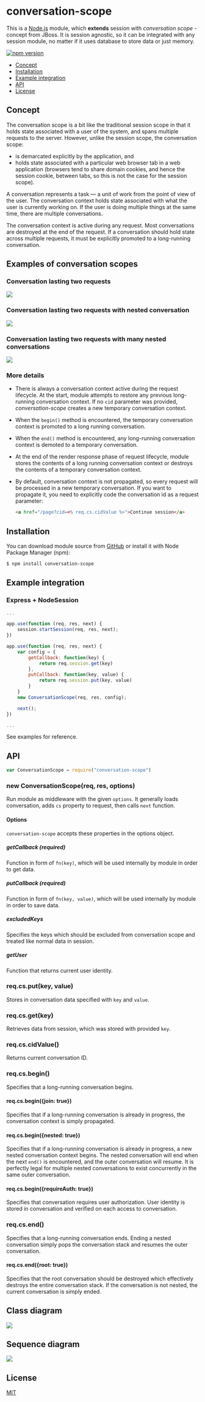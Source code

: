 conversation-scope
==================

This is a [Node.js](https://nodejs.org/en/) module, which **extends** session with *conversation scope* - concept from JBoss.
It is session agnostic, so it can be integrated with any session module, no matter if it uses database to store data or just memory.

[![npm version](https://badge.fury.io/js/conversation-scope.svg)](http://badge.fury.io/js/conversation-scope)

- [Concept](#concept)
- [Installation](#installation)
- [Example integration](#example-integration)
- [API](#api)
- [License](#license)

## Concept

The conversation scope is a bit like the traditional session scope in that it holds state associated with a user of the system, and spans multiple requests to the server. However, unlike the session scope, the conversation scope:

- is demarcated explicitly by the application, and
- holds state associated with a particular web browser tab in a web application (browsers tend to share domain cookies, and hence the session cookie, between tabs, so this is not the case for the session scope).

A conversation represents a task — a unit of work from the point of view of the user. The conversation context holds state associated with what the user is currently working on. If the user is doing multiple things at the same time, there are multiple conversations.

The conversation context is active during any request. Most conversations are destroyed at the end of the request. If a conversation should hold state across multiple requests, it must be explicitly promoted to a long-running conversation.

## Examples of conversation scopes

### Conversation lasting two requests

![](docs/ConversationLifeTime_2.png)

### Conversation lasting two requests with nested conversation

![](docs/ConversationLifeTime_3.png)

### Conversation lasting two requests with many nested conversations

![](docs/ConversationLifeTime_4.png)

### More details

- There is always a conversation context active during the request lifecycle. At the start, module attempts to restore any previous long-running conversation context. If no `cid` parameter was provided, *conversation-scope* creates a new temporary conversation context.
- When the `begin()` method is encountered, the temporary conversation context is promoted to a long running conversation.
- When the `end()` method is encountered, any long-running conversation context is demoted to a temporary conversation.
- At the end of the render response phase of request lifecycle, module stores the contents of a long running conversation context or destroys the contents of a temporary conversation context.
- By default, conversation context is not propagated, so every request will be processed in a new temporary conversation. If you want to propagate it, you need to explicitly code the conversation id as a request parameter:

    ```html
    <a href="/page?cid=<% req.cs.cidValue %>">Continue session</a>
    ```

## Installation

You can download module source from [GitHub](https://github.com/koxu1996/conversation-scope) or install it with Node Package Manager (npm):

```sh
$ npm install conversation-scope
```

## Example integration

### Express + NodeSession

```js
...

app.use(function (req, res, next) {
    session.startSession(req, res, next);
})

app.use(function (req, res, next) {
    var config = {
        getCallback: function(key) {
            return req.session.get(key)
        },
        putCallback: function(key, value) {
            return req.session.put(key, value)
        }
    }
    new ConversationScope(req, res, config);

    next();
})

...
```

See examples for reference.

## API

```js
var ConversationScope = require("conversation-scope")
```

### new ConversationScope(req, res, options)

Run module as middleware with the given `options`. It generally loads conversation, adds `cs` property to request, then calls `next` function.

#### Options

`conversation-scope` accepts these properties in the options object.

##### getCallback (required)

Function in form of `fn(key)`, which will be used internally by module in order to get data.

##### putCallback (required)

Function in form of `fn(key, value)`, which will be used internally by module in order to save data.

##### excludedKeys

Specifies the keys which should be excluded from conversation scope and treated like normal data in session.

##### getUser

Function that returns current user identity.

### req.cs.put(key, value)

Stores in conversation data specified with `key` and `value`.

### req.cs.get(key)

Retrieves data from session, which was stored with provided `key`.

### req.cs.cidValue()

Returns current conversation ID.

### req.cs.begin()

Specifies that a long-running conversation begins.

#### req.cs.begin({join: true})

Specifies that if a long-running conversation is already in progress, the conversation context is simply propagated.

#### req.cs.begin({nested: true})

Specifies that if a long-running conversation is already in progress, a new nested conversation context begins. The nested conversation will end when the next `end()` is encountered, and the outer conversation will resume.
It is perfectly legal for multiple nested conversations to exist concurrently in the same outer conversation.

#### req.cs.begin({requireAuth: true})

Specifies that conversation requires user authorization. User identity is stored in conversation and verified on each access to conversation.

### req.cs.end()

Specifies that a long-running conversation ends. Ending a nested conversation simply pops the conversation stack and resumes the outer conversation.

#### req.cs.end({root: true})

Specifies that the root conversation should be destroyed which effectively destroys the entire conversation stack. If the conversation is not nested, the current conversation is simply ended.

## Class diagram

![](docs/ClassDiagram.png)

## Sequence diagram

![](docs/SequenceDiagram.png)

## License

[MIT](LICENSE)
